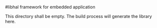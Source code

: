 
#libhal framework for embedded application

This directory shall be empty.
The build process will generate the library here.
